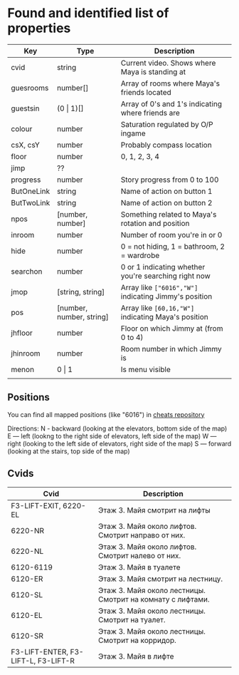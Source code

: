 # Found and identified list of properties

| Key        | Type                     | Description                                           |
| ---------- | ------------------------ | ----------------------------------------------------- |
| cvid       | string                   | Current video. Shows where Maya is standing at        |
| guesrooms  | number[]                 | Array of rooms where Maya's friends located           |
| guestsin   | (0 \| 1)[]               | Array of 0's and 1's indicating where friends are     |
| colour     | number                   | Saturation regulated by O/P ingame                    |
| csX, csY   | number                   | Probably compass location                             |
| floor      | number                   | 0, 1, 2, 3, 4                                         |
| jimp       | ??                       |                                                       |
| progress   | number                   | Story progress from 0 to 100                          |
| ButOneLink | string                   | Name of action on button 1                            |
| ButTwoLink | string                   | Name of action on button 2                            |
| npos       | [number, number]         | Something related to Maya's rotation and position     |
| inroom     | number                   | Number of room you're in or 0                         |
| hide       | number                   | 0 = not hiding, 1 = bathroom, 2 = wardrobe            |
| searchon   | number                   | 0 or 1 indicating whether you're searching right now  |
| jmop       | [string, string]         | Array like `["6016","W"]` indicating Jimmy's position |
| pos        | [number, number, string] | Array like `[60,16,"W"]` indicating Maya's position   |
| jhfloor    | number                   | Floor on which Jimmy at (from 0 to 4)                 |
| jhinroom   | number                   | Room number in which Jimmy is                         |
| menon      | 0 \| 1                   | Is menu visible                                       |
|            |                          |                                                       |

## Positions

You can find all mapped positions (like "6016") in [cheats repository](https://github.com/AtDeadOfNight/cheats/)

Directions:
N - backward (looking at the elevators, bottom side of the map)
E — left (lookng to the right side of elevators, left side of the map)
W — right (looking to the left side of elevators, right side of the map)
S — forward (looking at the stairs, top side of the map)

## Cvids

| Cvid                                | Description                                                |
| ----------------------------------- | ---------------------------------------------------------- |
| F3-LIFT-EXIT, 6220-EL               | Этаж 3. Майя смотрит на лифты                              |
| 6220-NR                             | Этаж 3. Майя около лифтов. Смотрит направо от них.         |
| 6220-NL                             | Этаж 3. Майя около лифтов. Смотрит налево от них.          |
| 6120-6119                           | Этаж 3. Майя в туалете                                     |
| 6120-ER                             | Этаж 3. Майя смотрит на лестницу.                          |
| 6120-SL                             | Этаж 3. Майя около лестницы. Смотрит на комнату с лифтами. |
| 6120-EL                             | Этаж 3. Майя около лестницы. Смотрит на туалет.            |
| 6120-SR                             | Этаж 3. Майя около лестницы. Смотрит на корридор.          |
| F3-LIFT-ENTER, F3-LIFT-L, F3-LIFT-R | Этаж 3. Майя в лифте                                       |